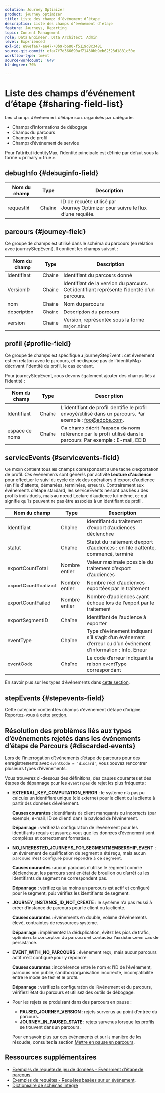 ```yaml
---
solution: Journey Optimizer
product: journey optimizer
title: Liste des champs d’événement d’étape
description: Liste des champs d’événement d’étape
feature: Journeys, Reporting
topic: Content Management
role: Data Engineer, Data Architect, Admin
level: Experienced
exl-id: e96efa67-ee47-40b9-b680-f5119d8c3481
source-git-commit: efae7f7d366690af71430bb9eb62523d1881c50e
workflow-type: tm+mt
source-wordcount: '649'
ht-degree: 70%

---
```


# Liste des champs d’événement d’étape {#sharing-field-list}

Les champs d’événement d’étape sont organisés par catégorie.

* Champs d’informations de débogage
* Champs du parcours
* Champs de profil
* Champs d’événement de service

Pour l’attribut identityMap, l’identité principale est définie par défaut sous la forme « primary = true ».

## debugInfo {#debuginfo-field}

| Nom du champ | Type | Description |
|---|---|------------|
| requestId | Chaîne | ID de requête utilisé par Journey Optimizer pour suivre le flux d’une requête. |

## parcours {#journey-field}

Ce groupe de champs est utilisé dans le schéma du parcours (en relation avec journeyStepEvent). Il contient les champs suivant :

| Nom du champ | Type | Description |
|---|---|------------|
| Identifiant | Chaîne | Identifiant du parcours donné |
| VersionID | Chaîne | Identifiant de la version du parcours. Cet identifiant représente l’identité d’un parcours. |
| nom | Chaîne | Nom du parcours |
| description | Chaîne | Description du parcours |
| version | Chaîne | Version, représentée sous la forme `major`.`minor` |

## profil {#profile-field}

Ce groupe de champs est spécifique à journeyStepEvent : cet événement est en relation avec le parcours, et ne dispose pas de l&#39;identityMap décrivant l&#39;identité du profil, le cas échéant.

Pour journeyStepEvent, nous devons également ajouter des champs liés à l’identité :

| Nom du champ | Type | Description |
|---|---|------------|
| Identifiant | Chaîne | L’identifiant de profil identifie le profil envoyé/utilisé dans un parcours. Par exemple : foo@adobe.com. |
| espace de noms | Chaîne | Ce champ décrit l’espace de noms référencé par le profil utilisé dans le parcours. Par exemple : E-mail, ECID |

## serviceEvents {#servicevents-field}

Ce mixin contient tous les champs correspondant à une tâche d’exportation de profil. Ces événements sont générés par activité **Lecture d&#39;audience** pour effectuer le suivi du cycle de vie des opérations d&#39;export d&#39;audience (en file d&#39;attente, démarrées, terminées, erreurs). Contrairement aux événements d’étape standard, les serviceEvents ne sont pas liés à des profils individuels, mais au nœud Lecture d’audience lui-même, ce qui signifie qu’ils peuvent ne pas être associés à un identifiant de profil.

| Nom du champ | Type | Description |
|---|---|------------|
| Identifiant | Chaîne | Identifiant du traitement d’export d’audiences déclenchée |
| statut | Chaîne | Statut du traitement d’export d’audiences : en file d’attente, commencé, terminé |
| exportCountTotal | Nombre entier | Valeur maximale possible du traitement d’export d’audiences |
| exportCountRealized | Nombre entier | Nombre réel d’audiences exportées par le traitement |
| exportCountFailed | Nombre entier | Nombre d’audiences ayant échoué lors de l’export par le traitement |
| exportSegmentID | Chaîne | Identifiant de l’audience à exporter |
| eventType | Chaîne | Type d’événement indiquant s’il s’agit d’un événement d’erreur ou d’un événement d’information : Info, Erreur |
| eventCode | Chaîne | Le code d’erreur indiquant la raison eventType correspondant |

En savoir plus sur les types d’événements dans [cette section](#discarded-events).

## stepEvents {#stepevents-field}

Cette catégorie contient les champs d’événement d’étape d’origine. Reportez-vous à cette [section](../reports/sharing-legacy-fields.md).


## Résolution des problèmes liés aux types d’événements rejetés dans les événements d’étape de Parcours  {#discarded-events}

Lors de l’interrogation d’événements d’étape de parcours pour des enregistrements avec `eventCode = 'discard'`, vous pouvez rencontrer plusieurs types d’événements.

Vous trouverez ci-dessous des définitions, des causes courantes et des étapes de dépannage pour les `eventTypes` de rejet les plus fréquents :

* **EXTERNAL_KEY_COMPUTATION_ERROR** : le système n’a pas pu calculer un identifiant unique (clé externe) pour le client ou la cliente à partir des données d’événement.

  **Causes courantes** : identifiants de client manquants ou incorrects (par exemple, e-mail, ID de client) dans la payload de l’événement.

  **Dépannage** : vérifiez la configuration de l’événement pour les identifiants requis et assurez-vous que les données d’événement sont complètes et correctement formatées.

* **NO_INTERESTED_JOURNEYS_FOR_SEGMENTMEMBERSHIP_EVENT** : un événement de qualification de segment a été reçu, mais aucun parcours n’est configuré pour répondre à ce segment.

  **Causes courantes** : aucun parcours n’utilise le segment comme déclencheur, les parcours sont en état de brouillon ou d’arrêt ou les identifiants de segment ne correspondent pas.

  **Dépannage** : vérifiez qu’au moins un parcours est actif et configuré pour le segment, puis vérifiez les identifiants de segment.

* **JOURNEY_INSTANCE_ID_NOT_CREATE** : le système n’a pas réussi à créer d’instance de parcours pour le client ou la cliente.

  **Causes courantes** : événements en double, volume d’événements élevé, contraintes de ressources système.

  **Dépannage** : implémentez la déduplication, évitez les pics de trafic, optimisez la conception du parcours et contactez l’assistance en cas de persistance.

* **EVENT_WITH_NO_PARCOURS** : événement reçu, mais aucun parcours actif n’est configuré pour y répondre

  **Causes courantes** : incohérence entre le nom et l’ID de l’événement, parcours non publié, sandbox/organisation incorrecte, incompatibilité entre le mode de test et le profil.

  **Dépannage** : vérifiez la configuration de l’événement et du parcours, vérifiez l’état du parcours et utilisez des outils de débogage.

* Pour les rejets se produisant dans des parcours en pause :

   * **PAUSED_JOURNEY_VERSION** : rejets survenus au point d’entrée du parcours.
   * **JOURNEY_IN_PAUSED_STATE** : rejets survenus lorsque les profils se trouvent dans un parcours.

  Pour en savoir plus sur ces événements et sur la manière de les résoudre, consultez la section [Mettre en pause un parcours](../building-journeys/journey-pause.md#troubleshoot-profile-discards-in-paused-journeys).

## Ressources supplémentaires

* [Exemples de requête de jeu de données - Événement d’étape de parcours](../data/datasets-query-examples.md#journey-step-event).
* [Exemples de requêtes - Requêtes basées sur un événement](query-examples.md#event-based-queries).
* [Dictionnaire de schémas intégré](https://experienceleague.adobe.com/tools/ajo-schemas/schema-dictionary.html?lang=fr)

